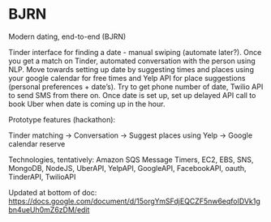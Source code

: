 # BJRN

Modern dating, end-to-end (BJRN)

Tinder interface for finding a date - manual 
swiping (automate later?). Once you get a match on Tinder, automated 
conversation with the person using NLP. Move towards setting up date by 
suggesting times and places using your google calendar for free times 
and Yelp API for place suggestions (personal preferences + date’s). Try 
to get phone number of date, Twilio API to send SMS from there on.
Once date is set up, set up delayed API call to book Uber 
when date is coming up in the hour.

Prototype features (hackathon):

Tinder matching → Conversation →  Suggest places using Yelp →
 Google calendar reserve

Technologies, tentatively:
Amazon SQS Message Timers, EC2, EBS, SNS, MongoDB, NodeJS, 
UberAPI, YelpAPI, GoogleAPI, FacebookAPI, oauth, TinderAPI, TwilioAPI

Updated at bottom of doc:
https://docs.google.com/document/d/15orgYmSFdjEQCZF5nw6eqfoIDVk1gbn4ueUh0mZ6zDM/edit

